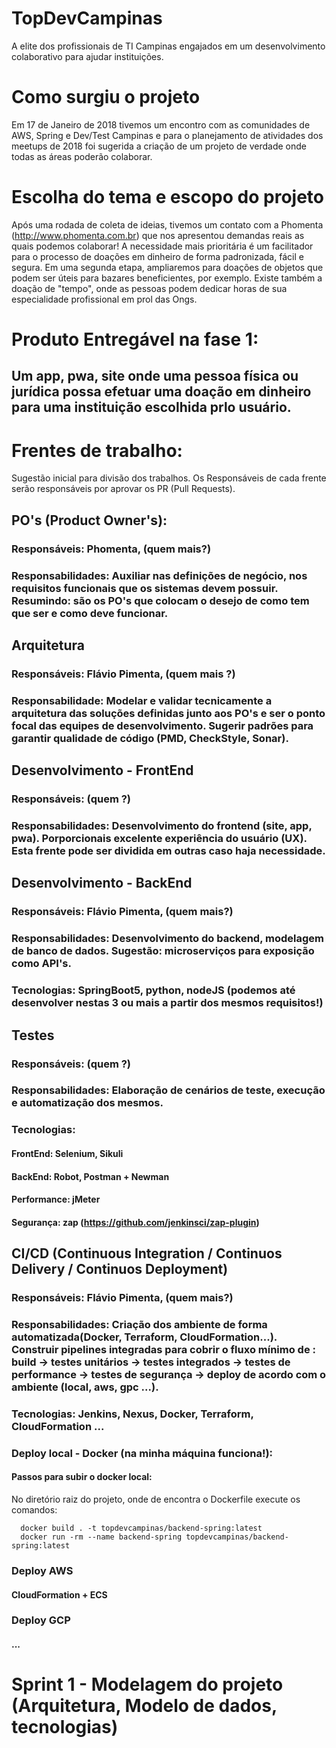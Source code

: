 # TopDevCampinas
A elite dos profissionais de TI Campinas engajados em um desenvolvimento colaborativo para ajudar instituições.

# Como surgiu o projeto
Em 17 de Janeiro de 2018 tivemos um encontro com as comunidades de AWS, Spring e Dev/Test Campinas e para o planejamento de atividades dos meetups de 2018 foi sugerida a criação de um projeto de verdade onde todas as áreas poderão colaborar. 

# Escolha do tema e escopo do projeto
Após uma rodada de coleta de ideias, tivemos um contato com a Phomenta (http://www.phomenta.com.br) que nos apresentou demandas reais as quais podemos colaborar! A necessidade mais prioritária é um facilitador para o processo de doações em dinheiro de forma padronizada, fácil e segura. Em uma segunda etapa, ampliaremos para doações de objetos que podem ser úteis para bazares beneficientes, por exemplo. Existe também a doação de "tempo", onde as pessoas podem dedicar horas de sua especialidade profissional em prol das Ongs.

# Produto Entregável na fase 1:
## Um app, pwa, site onde uma pessoa física ou jurídica possa efetuar uma doação em dinheiro para uma instituição escolhida prlo usuário.

# Frentes de trabalho:
Sugestão inicial para divisão dos trabalhos. Os Responsáveis de cada frente serão responsáveis por aprovar os PR (Pull Requests).

## PO's (Product Owner's): 
### Responsáveis: Phomenta, (quem mais?)
### Responsabilidades: Auxiliar nas definições de negócio, nos requisitos funcionais que os sistemas devem possuir. Resumindo: são os PO's que colocam o desejo de como tem que ser e como deve funcionar.

## Arquitetura
### Responsáveis: Flávio Pimenta,  (quem mais ?)
### Responsabilidade: Modelar e validar tecnicamente a arquitetura das soluções definidas junto aos PO's e ser o ponto focal das equipes de desenvolvimento. Sugerir padrões para garantir qualidade de código (PMD, CheckStyle, Sonar).

## Desenvolvimento - FrontEnd
### Responsáveis: (quem ?) 
### Responsabilidades: Desenvolvimento do frontend (site, app, pwa). Porporcionais excelente experiência do usuário (UX). Esta frente pode ser dividida em outras caso haja necessidade.

## Desenvolvimento - BackEnd
### Responsáveis: Flávio Pimenta, (quem mais?)
### Responsabilidades: Desenvolvimento do backend, modelagem de banco de dados. Sugestão: microserviços para exposição como API's.
### Tecnologias: SpringBoot5, python, nodeJS (podemos até desenvolver nestas 3 ou mais a partir dos mesmos requisitos!)

## Testes
### Responsáveis: (quem ?)
### Responsabilidades: Elaboração de cenários de teste, execução e automatização dos mesmos. 
### Tecnologias: 
#### FrontEnd: Selenium, Sikuli
#### BackEnd: Robot, Postman + Newman
#### Performance: jMeter
#### Segurança: zap (https://github.com/jenkinsci/zap-plugin)


## CI/CD (Continuous Integration / Continuos Delivery / Continuos Deployment)
### Responsáveis: Flávio Pimenta, (quem mais?)
### Responsabilidades: Criação dos ambiente de forma automatizada(Docker, Terraform, CloudFormation...). Construir pipelines integradas para cobrir o fluxo mínimo de : build -> testes unitários -> testes integrados -> testes de performance -> testes de segurança -> deploy de acordo com o ambiente (local, aws, gpc ...).
### Tecnologias: Jenkins, Nexus, Docker, Terraform, CloudFormation ...
### Deploy local - Docker (na minha máquina funciona!):
#### Passos para subir o docker local:
No diretório raiz do projeto, onde de encontra o Dockerfile execute os comandos:
```
  docker build . -t topdevcampinas/backend-spring:latest
  docker run -rm --name backend-spring topdevcampinas/backend-spring:latest
```
### Deploy AWS
####  CloudFormation + ECS
### Deploy GCP
#### ...

# Sprint 1 - Modelagem do projeto (Arquitetura, Modelo de dados, tecnologias)
## 

